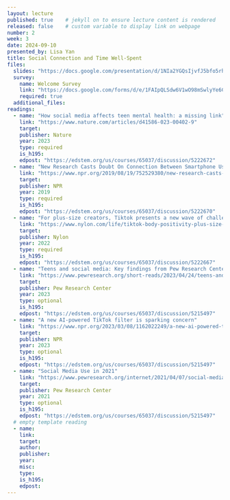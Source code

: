 ```yaml
---
layout: lecture
published: true    # jekyll on to ensure lecture content is rendered
released: false    # custom variable to display link on webpage
number: 2
week: 3
date: 2024-09-10
presented_by: Lisa Yan
title: Social Connection and Time Well-Spent
files:
  slides: "https://docs.google.com/presentation/d/1NIa2YGQsIjvfJ5bfo5rhgQDVj4qRHRv7UzYdqTNq60g/edit?usp=sharing"
  survey:
    name: Welcome Survey
    link: "https://docs.google.com/forms/d/e/1FAIpQLSdw6V1wO98mSwlyYe6C2_6kApCCt2gL6nDfBVTMjIL8vMtGEg/viewform"
    required: true
  additional_files:
readings: 
  - name: "How social media affects teen mental health: a missing link"
    link: "https://www.nature.com/articles/d41586-023-00402-9"
    target:
    publisher: Nature
    year: 2023
    type: required
    is_h195: 
    edpost: "https://edstem.org/us/courses/65037/discussion/5222672"
  - name: "New Research Casts Doubt On Connection Between Smartphone Use And Teen Mental Health"
    link: "https://www.npr.org/2019/08/19/752529380/new-research-casts-doubt-on-connection-between-smartphone-use-and-teen-mental-he"
    target:
    publisher: NPR
    year: 2019
    type: required
    is_h195: 
    edpost: "https://edstem.org/us/courses/65037/discussion/5222670"
  - name: "For plus-size creators, Tiktok presents a new wave of challenges"
    link: "https://www.nylon.com/life/tiktok-body-positivity-plus-size-creators"
    target:
    publisher: Nylon
    year: 2022
    type: required
    is_h195: 
    edpost: "https://edstem.org/us/courses/65037/discussion/5222667"
  - name: "Teens and social media: Key findings from Pew Research Center surveys"
    link: "https://www.pewresearch.org/short-reads/2023/04/24/teens-and-social-media-key-findings-from-pew-research-center-surveys/"
    target:
    publisher: Pew Research Center
    year: 2023
    type: optional
    is_h195: 
    edpost: "https://edstem.org/us/courses/65037/discussion/5215497"
  - name: "A new AI-powered TikTok filter is sparking concern"
    link: "https://www.npr.org/2023/03/08/1162022249/a-new-ai-powered-tiktok-filter-is-sparking-concern"
    target:
    publisher: NPR
    year: 2023
    type: optional
    is_h195: 
    edpost: "https://edstem.org/us/courses/65037/discussion/5215497"
  - name: "Social Media Use in 2021"
    link: "https://www.pewresearch.org/internet/2021/04/07/social-media-use-in-2021/"
    target:
    publisher: Pew Research Center
    year: 2021
    type: optional
    is_h195: 
    edpost: "https://edstem.org/us/courses/65037/discussion/5215497"
  # empty template reading 
  - name: 
    link:
    target: 
    author:
    publisher:
    year: 
    misc: 
    type: 
    is_h195: 
    edpost:
---
```


<!-- information here -->